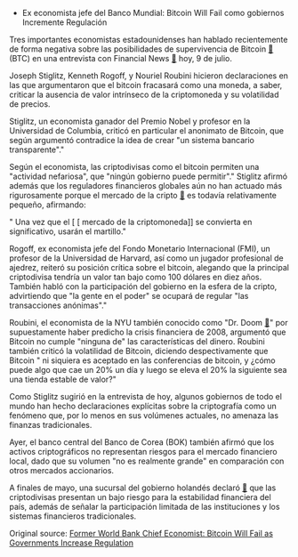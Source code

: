 * Ex economista jefe del Banco Mundial: Bitcoin Will Fail como gobiernos Incremente Regulación

Tres importantes economistas estadounidenses han hablado recientemente de forma negativa sobre las posibilidades de supervivencia de Bitcoin  [🔗](https://cointelegraph.com/bitcoin-price-index)  (BTC) en una entrevista con Financial News  [🔗](https://www.fnlondon.com/articles/stiglitz-roubini-and-rogoff-lead-joint-attack-on-bitcoin-20180709)  hoy, 9 de julio.

Joseph Stiglitz, Kenneth Rogoff, y Nouriel Roubini hicieron declaraciones en las que argumentaron que el bitcoin fracasará como una moneda, a saber, criticar la ausencia de valor intrínseco de la criptomoneda y su volatilidad de precios.

Stiglitz, un economista ganador del Premio Nobel y profesor en la Universidad de Columbia, criticó en particular el anonimato de Bitcoin, que según argumentó contradice la idea de crear "un sistema bancario transparente"."

Según el economista, las criptodivisas como el bitcoin permiten una "actividad nefariosa", que "ningún gobierno puede permitir"." Stiglitz afirmó además que los reguladores financieros globales aún no han actuado más rigurosamente porque el mercado de la cripto  [🔗](https://coinmarketcap.com/charts/)  es todavía relativamente pequeño, afirmando:

" Una vez que el [ [ mercado de la criptomoneda]] se convierta en significativo, usarán el martillo."

 Rogoff, ex economista jefe del Fondo Monetario Internacional (FMI), un profesor de la Universidad de Harvard, así como un jugador profesional de ajedrez, reiteró su posición crítica sobre el bitcoin, alegando que la principal criptodivisa tendría un valor tan bajo como 100 dólares en diez años. También habló con la participación del gobierno en la esfera de la cripto, advirtiendo que "la gente en el poder" se ocupará de regular "las transacciones anónimas"."

Roubini, el economista de la NYU también conocido como "Dr. Doom  [🔗](https://cointelegraph.com/news/dr-doom-slams-cryptocurrencies-says-talk-of-decentralization-is-bullst)" por supuestamente haber predicho la crisis financiera de 2008, argumentó que Bitcoin no cumple "ninguna de" las características del dinero. Roubini también criticó la volatilidad de Bitcoin, diciendo despectivamente que Bitcoin " ni siquiera es aceptado en las conferencias de bitcoin, y ¿cómo puede algo que cae un 20% un día y luego se eleva el 20% la siguiente sea una tienda estable de valor?"

Como Stiglitz sugirió en la entrevista de hoy, algunos gobiernos de todo el mundo han hecho declaraciones explícitas sobre la criptografía como un fenómeno que, por lo menos en sus volúmenes actuales, no amenaza las finanzas tradicionales.

Ayer, el banco central del Banco de Corea (BOK) también afirmó que los activos criptográficos no representan riesgos para el mercado financiero local, dado que su volumen "no es realmente grande" en comparación con otros mercados accionarios.

A finales de mayo, una sucursal del gobierno holandés declaró  [🔗](https://cointelegraph.com/news/low-capitalization-institutional-exposure-make-crypto-low-risk-says-dutch-govt-report)  que las criptodivisas presentan un bajo riesgo para la estabilidad financiera del país, además de señalar la participación limitada de las instituciones y los sistemas financieros tradicionales.

Original source: [Former World Bank Chief Economist: Bitcoin Will Fail as Governments Increase Regulation](https://cointelegraph.com/news/former-world-bank-chief-economist-bitcoin-will-fail-as-governments-increase-regulation)